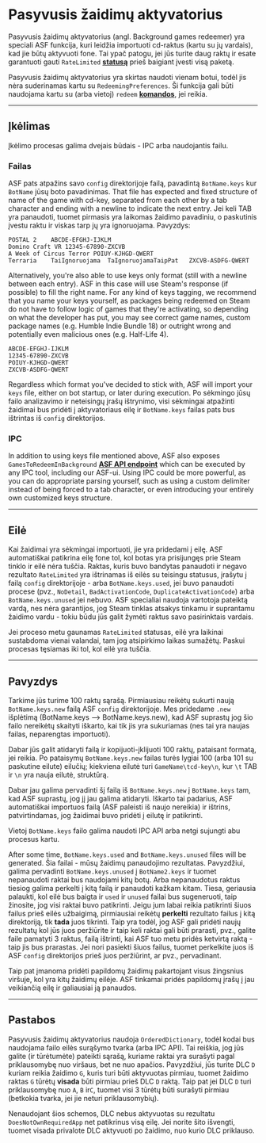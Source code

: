 # Pasyvusis žaidimų aktyvatorius

Pasyvusis žaidimų aktyvatorius (angl. Background games redeemer) yra speciali ASF funkcija, kuri leidžia importuoti cd-raktus (kartu su jų vardais), kad jie būtų aktyvuoti fone. Tai ypač patogu, jei jūs turite daug raktų ir esate garantuoti gauti `RateLimited` **[statusą](https://github.com/JustArchiNET/ArchiSteamFarm/wiki/FAQ#what-is-the-meaning-of-status-when-redeeming-a-key)** prieš baigiant įvesti visą paketą.

Pasyvusis žaidimų aktyvatorius yra skirtas naudoti vienam botui, todėl jis nėra suderinamas kartu su `RedeemingPreferences`. Ši funkcija gali būti naudojama kartu su (arba vietoj) `redeem` **[komandos](https://github.com/JustArchiNET/ArchiSteamFarm/wiki/Commands)**, jei reikia.

* * *

## Įkėlimas

Įkėlimo procesas galima dvejais būdais - IPC arba naudojantis failu.

### Failas

ASF pats atpažins savo `config` direktorijoje failą, pavadintą `BotName.keys` kur `BotName` jūsų boto pavadinimas. That file has expected and fixed structure of name of the game with cd-key, separated from each other by a tab character and ending with a newline to indicate the next entry. Jei keli TAB yra panaudoti, tuomet pirmasis yra laikomas žaidimo pavadiniu, o paskutinis įvestu raktu ir viskas tarp jų yra ignoruojama. Pavyzdys:

    POSTAL 2    ABCDE-EFGHJ-IJKLM
    Domino Craft VR 12345-67890-ZXCVB
    A Week of Circus Terror POIUY-KJHGD-QWERT
    Terraria    TaiIgnoruojama  TaIgnoruojamaTaipPat   ZXCVB-ASDFG-QWERT
    

Alternatively, you're also able to use keys only format (still with a newline between each entry). ASF in this case will use Steam's response (if possible) to fill the right name. For any kind of keys tagging, we recommend that you name your keys yourself, as packages being redeemed on Steam do not have to follow logic of games that they're activating, so depending on what the developer has put, you may see correct game names, custom package names (e.g. Humble Indie Bundle 18) or outright wrong and potentially even malicious ones (e.g. Half-Life 4).

    ABCDE-EFGHJ-IJKLM
    12345-67890-ZXCVB
    POIUY-KJHGD-QWERT
    ZXCVB-ASDFG-QWERT
    

Regardless which format you've decided to stick with, ASF will import your `keys` file, either on bot startup, or later during execution. Po sėkmingo jūsų failo analizavimo ir neteisingų įrašų ištrynimo, visi sėkmingai atpažinti žaidimai bus pridėti į aktyvatoriaus eilę ir `BotName.keys` failas pats bus ištrintas iš `config` direktorijos.

### IPC

In addition to using keys file mentioned above, ASF also exposes `GamesToRedeemInBackground` **[ASF API endpoint](https://github.com/JustArchiNET/ArchiSteamFarm/wiki/IPC#asf-api)** which can be executed by any IPC tool, including our ASF-ui. Using IPC could be more powerful, as you can do appropriate parsing yourself, such as using a custom delimiter instead of being forced to a tab character, or even introducing your entirely own customized keys structure.

* * *

## Eilė

Kai žaidimai yra sėkmingai importuoti, jie yra pridedami į eilę. ASF automatiškai patikrina eilę fone tol, kol botas yra prisijungęs prie Steam tinklo ir eilė nėra tuščia. Raktas, kuris buvo bandytas panaudoti ir negavo rezultato `RateLimited` yra ištrinamas iš eilės su teisingu statusus, įrašytu į failą `config` direktorijoje - arba `BotName.keys.used`, jei buvo panaudoti procese (pvz., `NoDetail`, `BadActivationCode`, `DuplicateActivationCode`) arba `BotName.keys.unused` jei nebuvo. ASF specialiai naudoja vartotoja pateiktą vardą, nes nėra garantijos, jog Steam tinklas atsakys tinkamu ir suprantamu žaidimo vardu - tokiu būdu jūs galit žymėti raktus savo pasirinktais vardais.

Jei proceso metu gaunamas `RateLimited` statusas, eilė yra laikinai sustabdoma vienai valandai, tam jog atsipirkimo laikas sumažėtų. Paskui procesas tęsiamas iki tol, kol eilė yra tuščia.

* * *

## Pavyzdys

Tarkime jūs turime 100 raktų sąrašą. Pirmiausiau reikėtų sukurti naują `BotName.keys.new` failą ASF `config` direktorijoje. Mes pridedame `.new` išplėtimą (BotName.keys --> BotName.keys.new), kad ASF suprastų jog šio failo nereikėtų skaityti iškarto, kai tik jis yra sukuriamas (nes tai yra naujas failas, neparengtas importuoti).

Dabar jūs galit atidaryti failą ir kopijuoti-įklijuoti 100 raktų, pataisant formatą, jei reikia. Po pataisymų `BotName.keys.new` failas turės lygiai 100 (arba 101 su paskutine eilute) eilučių; kiekviena eilutė turi `GameName\tcd-key\n`, kur `\t` TAB ir `\n` yra nauja eilutė, struktūrą.

Dabar jau galima pervadinti šį failą iš `BotName.keys.new` į `BotName.keys` tam, kad ASF suprastų, jog jį jau galima atidaryti. Iškarto tai padarius, ASF automatiškai importuos failą (ASF paleisti iš naujo nereikia) ir ištrins, patvirtindamas, jog žaidimai buvo pridėti į eilutę ir patikrinti.

Vietoj `BotName.keys` failo galima naudoti IPC API arba netgi sujungti abu procesus kartu.

After some time, `BotName.keys.used` and `BotName.keys.unused` files will be generated. Šia failai - mūsų žaidimų panaudojimo rezultatas. Pavyzdžiui, galima pervadinti `BotName.keys.unused` į `BotName2.keys` ir tuomet nepanaudoti raktai bus naudojami kitų botų. Arba nepanaudotus raktus tiesiog galima perkelti į kitą failą ir panaudoti kažkam kitam. Tiesa, geriausia palaukti, kol eilė bus baigta ir `used` ir `unused` failai bus sugeneruoti, taip žinosite, jog visi raktai buvo patikrinti. Jeigu jum labai reikia patikrinti šiuos failus prieš eilės užbaigimą, pirmiausiai reikėtų **perkelti** rezultato failus į kitą direktoriją, tik **tada** juos tikrinti. Taip yra todėl, jog ASF gali pridėti naujų rezultatų kol jūs juos peržiūrite ir taip keli raktai gali būti prarasti, pvz., galite faile pamatyti 3 raktus, failą ištrinti, kai ASF tuo metu pridės ketvirtą raktą - taip jis bus prarastas. Jei nori pasiekti šiuos failus, tuomet perkelkite juos iš ASF `config` direktorijos prieš juos peržiūrint, ar pvz., pervadinant.

Taip pat įmanoma pridėti papildomų žaidimų pakartojant visus žingsnius viršuje, kol yra kitų žaidimų eilėje. ASF tinkamai pridės papildomų įrašų į jau veikiančią eilę ir galiausiai ją panaudos.

* * *

## Pastabos

Pasyvusis žaidimų aktyvatorius naudoja `OrderedDictionary`, todėl kodai bus naudojama failo eilės surąšymo tvarka (arba IPC API). Tai reiškia, jog jūs galite (ir tūrėtumėte) pateikti sąrašą, kuriame raktai yra surašyti pagal priklausomybę nuo viršaus, bet ne nuo apačios. Pavyzdžiui, jūs turite DLC `D` kuriam reikia žaidimo `G`, kuris turi būti aktyvuotas pirmiau, tuomet žaidimo raktas `G` tūrėtų **visada** būti pirmiau prieš DLC `D` raktą. Taip pat jei DLC `D` turi priklausomybę nuo `A`, `B` ir`C`, tuomet visi 3 tūrėtų būti surašyti pirmiau (betkokia tvarka, jei jie neturi priklausomybių).

Nenaudojant šios schemos, DLC nebus aktyvuotas su rezultatu `DoesNotOwnRequiredApp` net patikrinus visą eilę. Jei norite šito išvengti, tuomet visada privalote DLC aktyvuoti po žaidimo, nuo kurio DLC priklauso.